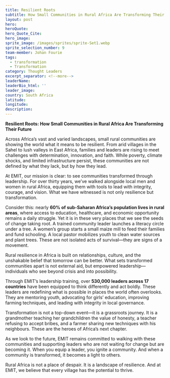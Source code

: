 ```yaml
---
title: Resilient Roots
subtitle: How Small Communities in Rural Africa Are Transforming Their Future
layout: post
hero:
heroQuote:
hero_Quote_Cite:
hero_image:
sprite_image: /images/sprites/sprite-Set1.webp
sprite_selection_number: 9
team-member: Johan Fourie
tags:
  - transformation
  - Transformation
category: Thought Leaders
excerpt_separator: <!--more-->
leaderName:
leaderBio_html: ''
leader_image:
country: South Africa
latitude:
longitude:
description:
---
```

**Resilient Roots: How Small Communities in Rural Africa Are Transforming Their Future**

Across Africa’s vast and varied landscapes, small rural communities are showing the world what it means to be resilient. From arid villages in the Sahel to lush valleys in East Africa, families and leaders are rising to meet challenges with determination, innovation, and faith. While poverty, climate shocks, and limited infrastructure persist, these communities are not defined by what they lack, but by how they lead.

At EMIT, our mission is clear: to see communities transformed through leadership. For over thirty years, we’ve walked alongside local men and women in rural Africa, equipping them with tools to lead with integrity, courage, and vision. What we have witnessed is not only resilience but transformation.

Consider this: nearly **60% of sub-Saharan Africa’s population lives in rural areas**, where access to education, healthcare, and economic opportunity remains a daily struggle. Yet it is in these very places that we see the seeds of change taking root. A trained community leader launches a literacy circle under a tree. A women’s group starts a small maize mill to feed their families and fund schooling. A local pastor mobilizes youth to clean water sources and plant trees. These are not isolated acts of survival—they are signs of a movement.

Rural resilience in Africa is built on relationships, culture, and the unshakable belief that tomorrow can be better. What sets transformed communities apart is not external aid, but empowered leadership—individuals who see beyond crisis and into possibility.

Through EMIT’s leadership training, over **530,000 leaders across 17 countries** have been equipped to think differently and act boldly. These leaders are redefining what is possible in places the world often overlooks. They are mentoring youth, advocating for girls’ education, improving farming techniques, and leading with integrity in local governance.

Transformation is not a top-down event—it is a grassroots journey. It is a grandmother teaching her grandchildren the value of honesty, a teacher refusing to accept bribes, and a farmer sharing new techniques with his neighbours. These are the heroes of Africa’s next chapter.

As we look to the future, EMIT remains committed to walking with these communities and supporting leaders who are not waiting for change but are becoming it. When you equip a leader, you ignite a community. And when a community is transformed, it becomes a light to others.

Rural Africa is not a place of despair. It is a landscape of resilience. And at EMIT, we believe that every village has the potential to thrive.